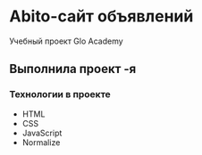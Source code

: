 # Abito-сайт объявлений
Учебный проект Glo Academy

## Выполнила проект -я

### Технологии в проекте
- HTML
- CSS
- JavaScript
- Normalize
